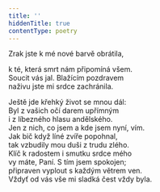 ```yaml
---
title: ''
hiddenTitle: true
contentType: poetry
---
```


<section>

Zrak jste k mé nové barvě obrátila,

k té, která smrt nám připomíná všem.  
Soucit vás jal. Blažícím pozdravem  
naživu jste mi srdce zachránila.

</section>

<section>

Ještě jde křehký život se mnou dál:  
Byl z vašich očí darem upřímným  
i z líbezného hlasu andělského.  
Jen z nich, co jsem a kde jsem nyní, vím.  
Jak bič když líné zvíře popohnal,  
tak vzbudily mou duši z trudu zlého.  
Klíč k radostem i smutku srdce mého  
vy máte, Paní. S tím jsem spokojen;  
připraven vyplout s každým větrem ven.  
Vždyť od vás vše mi sladká čest vždy byla.

</section>
